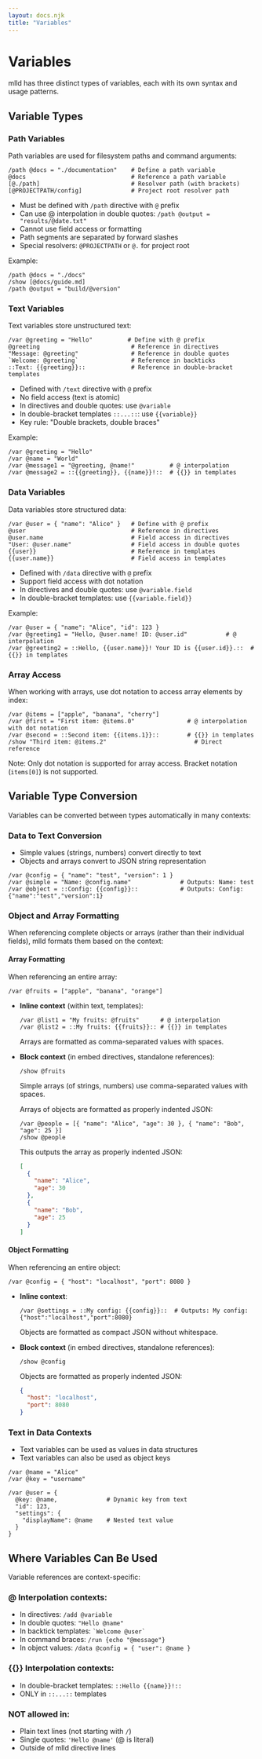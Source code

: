 ```yaml
---
layout: docs.njk
title: "Variables"
---
```


# Variables

mlld has three distinct types of variables, each with its own syntax and usage patterns.

## Variable Types

### Path Variables

Path variables are used for filesystem paths and command arguments:

```mlld
/path @docs = "./documentation"    # Define a path variable
@docs                              # Reference a path variable
[@./path]                          # Resolver path (with brackets)
[@PROJECTPATH/config]              # Project root resolver path
```

- Must be defined with `/path` directive with `@` prefix
- Can use @ interpolation in double quotes: `/path @output = "results/@date.txt"`
- Cannot use field access or formatting
- Path segments are separated by forward slashes
- Special resolvers: `@PROJECTPATH` or `@.` for project root

Example:
```mlld
/path @docs = "./docs"
/show [@docs/guide.md]
/path @output = "build/@version"
```

### Text Variables

Text variables store unstructured text:

```mlld
/var @greeting = "Hello"          # Define with @ prefix
@greeting                          # Reference in directives
"Message: @greeting"               # Reference in double quotes
`Welcome: @greeting`               # Reference in backticks
::Text: {{greeting}}::             # Reference in double-bracket templates
```

- Defined with `/text` directive with `@` prefix
- No field access (text is atomic)
- In directives and double quotes: use `@variable`
- In double-bracket templates `::...::`: use `{{variable}}`
- Key rule: "Double brackets, double braces"

Example:
```mlld
/var @greeting = "Hello"
/var @name = "World"
/var @message1 = "@greeting, @name!"          # @ interpolation
/var @message2 = ::{{greeting}}, {{name}}!::  # {{}} in templates
```

### Data Variables

Data variables store structured data:

```mlld
/var @user = { "name": "Alice" }   # Define with @ prefix
@user                              # Reference in directives
@user.name                         # Field access in directives
"User: @user.name"                 # Field access in double quotes
{{user}}                           # Reference in templates
{{user.name}}                      # Field access in templates
```

- Defined with `/data` directive with `@` prefix
- Support field access with dot notation
- In directives and double quotes: use `@variable.field`
- In double-bracket templates: use `{{variable.field}}`

Example:
```mlld
/var @user = { "name": "Alice", "id": 123 }
/var @greeting1 = "Hello, @user.name! ID: @user.id"           # @ interpolation
/var @greeting2 = ::Hello, {{user.name}}! Your ID is {{user.id}}.::  # {{}} in templates
```

### Array Access

When working with arrays, use dot notation to access array elements by index:

```mlld
/var @items = ["apple", "banana", "cherry"]
/var @first = "First item: @items.0"               # @ interpolation with dot notation
/var @second = ::Second item: {{items.1}}::        # {{}} in templates
/show "Third item: @items.2"                         # Direct reference
```

Note: Only dot notation is supported for array access. Bracket notation (`items[0]`) is not supported.

## Variable Type Conversion

Variables can be converted between types automatically in many contexts:

### Data to Text Conversion

- Simple values (strings, numbers) convert directly to text
- Objects and arrays convert to JSON string representation

```mlld
/var @config = { "name": "test", "version": 1 }
/var @simple = "Name: @config.name"              # Outputs: Name: test
/var @object = ::Config: {{config}}::            # Outputs: Config: {"name":"test","version":1}
```

### Object and Array Formatting

When referencing complete objects or arrays (rather than their individual fields), mlld formats them based on the context:

#### Array Formatting

When referencing an entire array:

```mlld
/var @fruits = ["apple", "banana", "orange"]
```

- **Inline context** (within text, templates):
  ```mlld
  /var @list1 = "My fruits: @fruits"      # @ interpolation
  /var @list2 = ::My fruits: {{fruits}}:: # {{}} in templates
  ```
  Arrays are formatted as comma-separated values with spaces.

- **Block context** (in embed directives, standalone references):
  ```mlld
  /show @fruits
  ```
  Simple arrays (of strings, numbers) use comma-separated values with spaces.
  
  Arrays of objects are formatted as properly indented JSON:
  ```mlld
  /var @people = [{ "name": "Alice", "age": 30 }, { "name": "Bob", "age": 25 }]
  /show @people
  ```
  This outputs the array as properly indented JSON:
  ```json
  [
    {
      "name": "Alice",
      "age": 30
    },
    {
      "name": "Bob",
      "age": 25
    }
  ]
  ```

#### Object Formatting

When referencing an entire object:

```mlld
/var @config = { "host": "localhost", "port": 8080 }
```

- **Inline context**:
  ```mlld
  /var @settings = ::My config: {{config}}::  # Outputs: My config: {"host":"localhost","port":8080}
  ```
  Objects are formatted as compact JSON without whitespace.

- **Block context** (in embed directives, standalone references):
  ```mlld
  /show @config
  ```
  Objects are formatted as properly indented JSON:
  ```json
  {
    "host": "localhost",
    "port": 8080
  }
  ```

### Text in Data Contexts

- Text variables can be used as values in data structures
- Text variables can also be used as object keys

```mlld
/var @name = "Alice"
/var @key = "username"

/var @user = {
  @key: @name,              # Dynamic key from text
  "id": 123,
  "settings": {
    "displayName": @name    # Nested text value
  }
}
```

## Where Variables Can Be Used

Variable references are context-specific:

### @ Interpolation contexts:
- In directives: `/add @variable`
- In double quotes: `"Hello @name"`
- In backtick templates: `` `Welcome @user` ``
- In command braces: `/run {echo "@message"}`
- In object values: `/data @config = { "user": @name }`

### {{}} Interpolation contexts:
- In double-bracket templates: `::Hello {{name}}!::`
- ONLY in `::...::` templates

### NOT allowed in:
- Plain text lines (not starting with `/`)
- Single quotes: `'Hello @name'` (@ is literal)
- Outside of mlld directive lines

